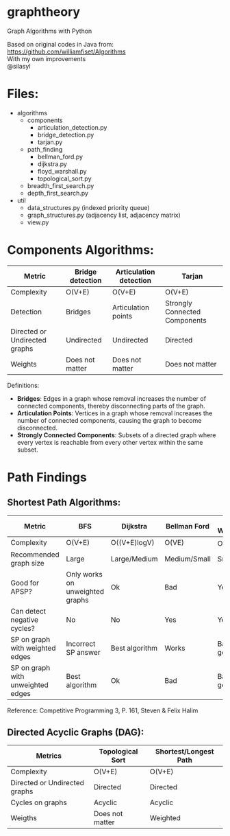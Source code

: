 # graphtheory
Graph Algorithms with Python

Based on original codes in Java from: https://github.com/williamfiset/Algorithms
<br>With my own improvements
<br>@silasyl

# Files:

- algorithms
  - components
    - articulation_detection.py
    - bridge_detection.py
    - tarjan.py
  - path_finding
    - bellman_ford.py
    - dijkstra.py
    - floyd_warshall.py
    - topological_sort.py
  - breadth_first_search.py
  - depth_first_search.py
- util
  - data_structures.py (indexed priority queue)
  - graph_structures.py (adjacency list, adjacency matrix)
  - view.py

# Components Algorithms:

|Metric|Bridge detection|Articulation detection|Tarjan|
|--|--|--|--|
|Complexity|O(V+E)|O(V+E)|O(V+E)|
|Detection|Bridges|Articulation points|Strongly Connected Components|
|Directed or Undirected graphs|Undirected|Undirected|Directed|
|Weights|Does not matter|Does not matter|Does not matter|

Definitions:

- <b>Bridges</b>: Edges in a graph whose removal increases the number of connected components, thereby disconnecting parts of the graph.
- <b>Articulation Points</b>: Vertices in a graph whose removal increases the number of connected components, causing the graph to become disconnected.
- <b>Strongly Connected Components</b>: Subsets of a directed graph where every vertex is reachable from every other vertex within the same subset.

# Path Findings

## Shortest Path Algorithms:

|Metric|BFS|Dijkstra|Bellman Ford|Floyd Warshall|
|--|--|--|--|--|
|Complexity|O(V+E)|O((V+E)logV)|O(VE)|O(V<sup>3</sup>)|
|Recommended graph size|Large|Large/Medium|Medium/Small|Small|
|Good for APSP?|Only works on unweighted graphs|Ok|Bad|Yes|
|Can detect negative cycles?|No|No|Yes|Yes|
|SP on graph with weighted edges|Incorrect SP answer|Best algorithm|Works|Bad in general|
|SP on graph with unweighted edges|Best algorithm|Ok|Bad|Bad in general|

Reference: Competitive Programming 3, P. 161, Steven & Felix Halim

## Directed Acyclic Graphs (DAG):

|Metrics|Topological Sort|Shortest/Longest Path|
|--|--|--|
|Complexity|O(V+E)|O(V+E)|
|Directed or Undirected graphs|Directed|Directed|
|Cycles on graphs|Acyclic|Acyclic|
|Weigths|Does not matter|Weighted|
